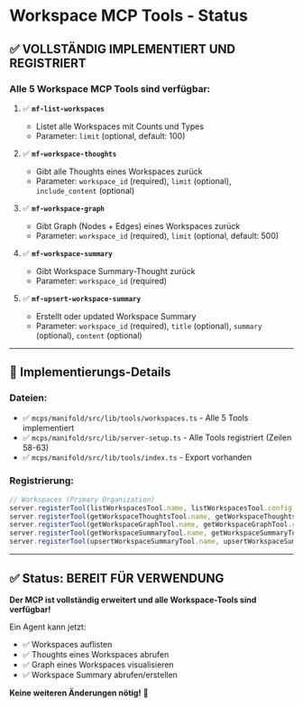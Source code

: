 # Workspace MCP Tools - Status

## ✅ VOLLSTÄNDIG IMPLEMENTIERT UND REGISTRIERT

### Alle 5 Workspace MCP Tools sind verfügbar:

1. ✅ **`mf-list-workspaces`**
   - Listet alle Workspaces mit Counts und Types
   - Parameter: `limit` (optional, default: 100)

2. ✅ **`mf-workspace-thoughts`**
   - Gibt alle Thoughts eines Workspaces zurück
   - Parameter: `workspace_id` (required), `limit` (optional), `include_content` (optional)

3. ✅ **`mf-workspace-graph`**
   - Gibt Graph (Nodes + Edges) eines Workspaces zurück
   - Parameter: `workspace_id` (required), `limit` (optional, default: 500)

4. ✅ **`mf-workspace-summary`**
   - Gibt Workspace Summary-Thought zurück
   - Parameter: `workspace_id` (required)

5. ✅ **`mf-upsert-workspace-summary`**
   - Erstellt oder updated Workspace Summary
   - Parameter: `workspace_id` (required), `title` (optional), `summary` (optional), `content` (optional)

---

## 📍 Implementierungs-Details

### Dateien:
- ✅ `mcps/manifold/src/lib/tools/workspaces.ts` - Alle 5 Tools implementiert
- ✅ `mcps/manifold/src/lib/server-setup.ts` - Alle Tools registriert (Zeilen 58-63)
- ✅ `mcps/manifold/src/lib/tools/index.ts` - Export vorhanden

### Registrierung:
```typescript
// Workspaces (Primary Organization)
server.registerTool(listWorkspacesTool.name, listWorkspacesTool.config, listWorkspacesTool.handler);
server.registerTool(getWorkspaceThoughtsTool.name, getWorkspaceThoughtsTool.config, getWorkspaceThoughtsTool.handler);
server.registerTool(getWorkspaceGraphTool.name, getWorkspaceGraphTool.config, getWorkspaceGraphTool.handler);
server.registerTool(getWorkspaceSummaryTool.name, getWorkspaceSummaryTool.config, getWorkspaceSummaryTool.handler);
server.registerTool(upsertWorkspaceSummaryTool.name, upsertWorkspaceSummaryTool.config, upsertWorkspaceSummaryTool.handler);
```

---

## ✅ Status: BEREIT FÜR VERWENDUNG

**Der MCP ist vollständig erweitert und alle Workspace-Tools sind verfügbar!**

Ein Agent kann jetzt:
- ✅ Workspaces auflisten
- ✅ Thoughts eines Workspaces abrufen
- ✅ Graph eines Workspaces visualisieren
- ✅ Workspace Summary abrufen/erstellen

**Keine weiteren Änderungen nötig!** 🎉


